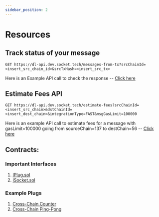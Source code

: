 ```yaml
---
sidebar_position: 2
---
```


# Resources

## Track status of your message

```
GET https://dl-api.dev.socket.tech/messages-from-tx?srcChainId=<insert_src_chain_id>&srcTxHash=<insert_src_tx>
```

Here is an Example API call to check the response -- [Click here](https://dl-api.dev.socket.tech/messages-from-tx?srcChainId=80001&srcTxHash=0xb68421f063157c3ee5ba082c8f0b49bcb5763f4a21f0921e57a44fd5d95181ba)

## Estimate Fees API

```
GET https://dl-api.dev.socket.tech/estimate-fees?srcChainId=<insert_src_chain>&dstChainId=<insert_dest_chain>&integrationType=FAST&msgGasLimit=100000
```

Here is an example API call to estimate fees for a message with gasLimit=100000 going from sourceChain=137 to destChain=56 -- [Click here](https://dl-api.dev.socket.tech/estimate-fees?srcChainId=137&dstChainId=56&integrationType=FAST&msgGasLimit=100000)

## Contracts:

### Important Interfaces

1. [IPlug.sol](https://github.com/SocketDotTech/socketDL-examples/tree/main/src/interfaces/IPlug.sol)
2. [ISocket.sol](https://github.com/SocketDotTech/socketDL-examples/tree/main/src/interfaces/ISocket.sol)

### Example Plugs

1. [Cross-Chain Counter](https://github.com/SocketDotTech/socketDL-examples/blob/main/src/Counter.sol)
2. [Cross-Chain Ping-Pong](https://github.com/SocketDotTech/socketDL-examples/blob/main/src/PingPong.sol)
